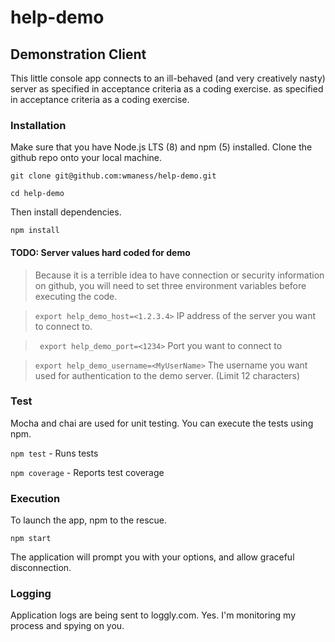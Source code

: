 # help-demo
## Demonstration Client
This little console app connects to an ill-behaved (and very creatively nasty) server
as specified in acceptance criteria as a coding exercise. 
as specified in acceptance criteria as a coding exercise. 

### Installation
Make sure that you have Node.js LTS (8) and npm (5)
installed.  Clone the github repo onto your local machine.

`git clone git@github.com:wmaness/help-demo.git`

`cd help-demo`

Then install dependencies.

`npm install`

#### TODO: Server values hard coded for demo
> Because it is a terrible idea to have connection or security information on github, you will need to set three environment variables before executing the code.

>`export help_demo_host=<1.2.3.4>` IP address of the server you want to connect to.

>` export help_demo_port=<1234>` Port you want to connect to

>`export help_demo_username=<MyUserName>` The username you want used for authentication to the demo server. (Limit 12 characters)


### Test
Mocha and chai are used for unit testing.  You can execute the tests using npm.

`npm test` - Runs tests

`npm coverage` - Reports test coverage

### Execution
To launch the app, npm to the rescue.

`npm start`

The application will prompt you with your options, and allow graceful disconnection.

### Logging
Application logs are being sent to loggly.com. Yes. I'm monitoring my process and spying on you.

